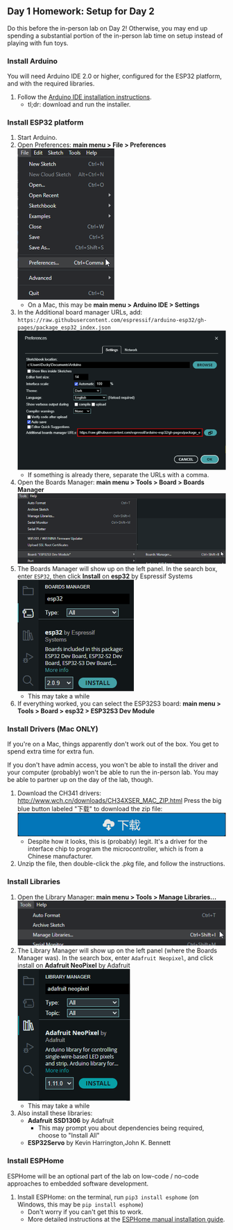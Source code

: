 ## Day 1 Homework: Setup for Day 2

Do this before the in-person lab on Day 2!
Otherwise, you may end up spending a substantial portion of the in-person lab time on setup instead of playing with fun toys.


### Install Arduino

You will need Arduino IDE 2.0 or higher, configured for the ESP32 platform, and with the required libraries.

1. Follow the [Arduino IDE installation instructions](https://support.arduino.cc/hc/en-us/articles/360019833020-Download-and-install-Arduino-IDE).
   - tl;dr: download and run the installer. 


### Install ESP32 platform

1. Start Arduino.
2. Open Preferences: **main menu > File > Preferences**  
   ![img.png](arduino-file-preferences.png)
   - On a Mac, this may be **main menu > Arduino IDE > Settings**
3. In the Additional board manager URLs, add:  
   `https://raw.githubusercontent.com/espressif/arduino-esp32/gh-pages/package_esp32_index.json`  
   ![img.png](arduino-board-urls.png)
   - If something is already there, separate the URLs with a comma.
4. Open the Boards Manager: **main menu > Tools > Board > Boards Manager**  
   ![img.png](arduino-board-manager.png)
5. The Boards Manager will show up on the left panel.
   In the search box, enter `ESP32`, then click **Install** on **esp32** by Espressif Systems  
   ![img.png](arduino-board-manager-esp32.png)
   - This may take a while
6. If everything worked, you can select the ESP32S3 board: **main menu > Tools > Board > esp32 > ESP32S3 Dev Module**  


### Install Drivers (Mac ONLY)

If you're on a Mac, things apparently don't work out of the box.
You get to spend extra time for extra fun.

If you don't have admin access, you won't be able to install the driver and your computer (probably) won't be able to run the in-person lab.
You may be able to partner up on the day of the lab, though.

1. Download the CH341 drivers: http://www.wch.cn/downloads/CH34XSER_MAC_ZIP.html
   Press the big blue button labeled "下载" to download the zip file:  
   ![img.png](ch34x-download.png)
   - Despite how it looks, this is (probably) legit.
     It's a driver for the interface chip to program the microcontroller, which is from a Chinese manufacturer.
2. Unzip the file, then double-click the .pkg file, and follow the instructions.


### Install Libraries

1. Open the Library Manager: **main menu > Tools > Manage Libraries...**  
   ![img.png](arduino-library-manager)
2. The Library Manager will show up on the left panel (where the Boards Manager was).
   In the search box, enter `Adafruit Neopixel`, and click install on **Adafruit NeoPixel** by Adafruit  
   ![img.png](arduino-library-neopixel.png)
   - This may take a while
3. Also install these libraries:
   - **Adafruit SSD1306** by Adafruit
     - This may prompt you about dependencies being required, choose to "Install All"
   - **ESP32Servo** by Kevin Harrington,John K. Bennett


### Install ESPHome

ESPHome will be an optional part of the lab on low-code / no-code approaches to embedded software development.

1. Install ESPHome: on the terminal, run `pip3 install esphome` (on Windows, this may be `pip install esphome`) 
   - Don't worry if you can't get this to work.
   - More detailed instructions at the [ESPHome manual installation guide](https://esphome.io/guides/installing_esphome.html).
